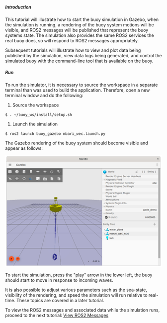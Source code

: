 ##### Introduction

This tutorial will illustrate how to start the buoy simulation in Gazebo, when the simulation is running, a rendering of the buoy system motions will be visible, and ROS2 messages will be published that represent the buoy systems state.  The simulation also provides the same ROS2 services the real buoy does, so will respond to ROS2 messages appropriately.

Subsequent tutorials will illustrate how to view and plot data being published by the simulation, view data logs being generated, and control the simulated buoy with the command-line tool that is available on the buoy.


##### Run
To run the simulator, it is necessary to source the workspace in a separate terminal than was used to build the application.  Therefore, open a new terminal window and do the following:

1. Source the workspace

```
$ . ~/buoy_ws/install/setup.sh
```

1. Launch the simulation

```
$ ros2 launch buoy_gazebo mbari_wec.launch.py 
```

The Gazebo rendering of the buoy system should become visible and appear as follows:

![here](images/BuoyGazebo.png)

To start the simulation, press the "play" arrow in the lower left, the buoy should start to move in response to incoming waves.

It is also possible to adjust various parameters such as the sea-state, visibility of the rendering, and speed the simulation will run relative to real-time.  These topics are covered in a later tutorial.

To view the ROS2 messages and associated data while the simulation runs, proceed to the next tutorial: [View ROS2 Messages](SimulatorOutputROS.md)

